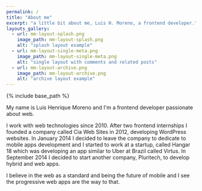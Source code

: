 ```yaml
---
permalink: /
title: "About me"
excerpt: "a little bit about me, Luis H. Moreno, a frontend developer."
layouts_gallery:
  - url: mm-layout-splash.png
    image_path: mm-layout-splash.png
    alt: "splash layout example"
  - url: mm-layout-single-meta.png
    image_path: mm-layout-single-meta.png
    alt: "single layout with comments and related posts"
  - url: mm-layout-archive.png
    image_path: mm-layout-archive.png
    alt: "archive layout example"
---
```


{% include base_path %}

My name is Luis Henrique Moreno and I'm a frontend developer passionate about web.

I work with web technologies since 2010. After two frontend internships I founded a company called Cia Web Sites in 2012, developing WordPress websites. In January 2014 I decided to leave the company to dedicate to mobile apps development and I started to work at a startup, called Hangar 18 which was developing an app similar to Uber at Brazil called Virtus. In September 2014 I decided to start another company, Pluritech, to develop hybrid and web apps.

I believe in the web as a standard and being the future of mobile and I see the progressive web apps are the way to that.